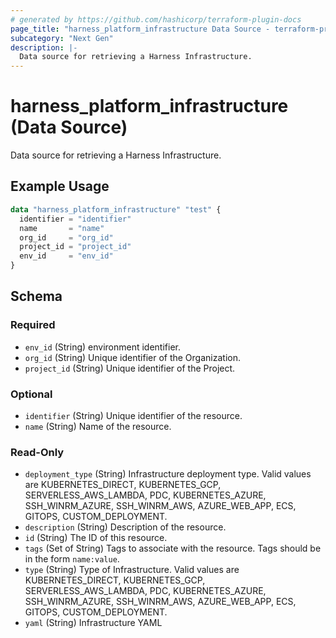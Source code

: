 ```yaml
---
# generated by https://github.com/hashicorp/terraform-plugin-docs
page_title: "harness_platform_infrastructure Data Source - terraform-provider-harness"
subcategory: "Next Gen"
description: |-
  Data source for retrieving a Harness Infrastructure.
---
```


# harness_platform_infrastructure (Data Source)

Data source for retrieving a Harness Infrastructure.

## Example Usage

```terraform
data "harness_platform_infrastructure" "test" {
  identifier = "identifier"
  name       = "name"
  org_id     = "org_id"
  project_id = "project_id"
  env_id     = "env_id"
}
```

<!-- schema generated by tfplugindocs -->
## Schema

### Required

- `env_id` (String) environment identifier.
- `org_id` (String) Unique identifier of the Organization.
- `project_id` (String) Unique identifier of the Project.

### Optional

- `identifier` (String) Unique identifier of the resource.
- `name` (String) Name of the resource.

### Read-Only

- `deployment_type` (String) Infrastructure deployment type. Valid values are KUBERNETES_DIRECT, KUBERNETES_GCP, SERVERLESS_AWS_LAMBDA, PDC, KUBERNETES_AZURE, SSH_WINRM_AZURE, SSH_WINRM_AWS, AZURE_WEB_APP, ECS, GITOPS, CUSTOM_DEPLOYMENT.
- `description` (String) Description of the resource.
- `id` (String) The ID of this resource.
- `tags` (Set of String) Tags to associate with the resource. Tags should be in the form `name:value`.
- `type` (String) Type of Infrastructure. Valid values are KUBERNETES_DIRECT, KUBERNETES_GCP, SERVERLESS_AWS_LAMBDA, PDC, KUBERNETES_AZURE, SSH_WINRM_AZURE, SSH_WINRM_AWS, AZURE_WEB_APP, ECS, GITOPS, CUSTOM_DEPLOYMENT.
- `yaml` (String) Infrastructure YAML


